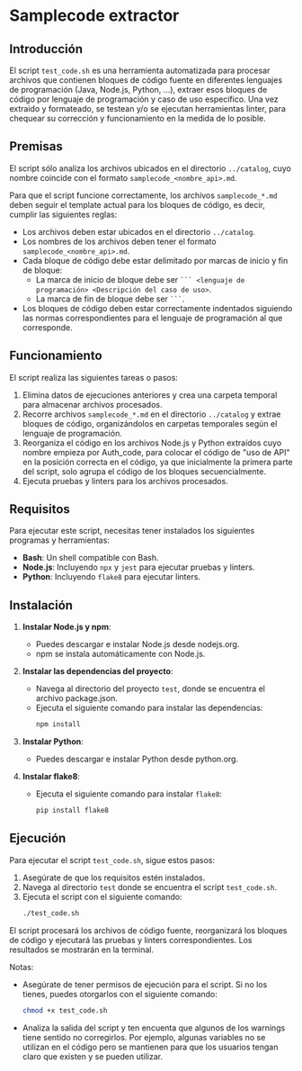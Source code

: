 # Samplecode extractor
## Introducción

El script `test_code.sh` es una herramienta automatizada para procesar archivos que contienen bloques de código fuente en diferentes lenguajes de programación (Java, Node.js, Python, ...), extraer esos bloques de código por lenguaje de programación y caso de uso especifico. Una vez extraido y formateado, se testean y/o se ejecutan herramientas linter, para chequear su corrección y funcionamiento en la medida de lo posible.

## Premisas
El script sólo analiza los archivos ubicados en el directorio `../catalog`, cuyo nombre coincide con el formato `samplecode_<nombre_api>.md`.

Para que el script funcione correctamente, los archivos `samplecode_*.md` deben seguir el template actual para los bloques de código, es decir, cumplir las siguientes reglas:
- Los archivos deben estar ubicados en el directorio `../catalog`.
- Los nombres de los archivos deben tener el formato `samplecode_<nombre_api>.md`.
- Cada bloque de código debe estar delimitado por marcas de inicio y fin de bloque:
  - La marca de inicio de bloque debe ser ` ``` <lenguaje de programación> <Descripción del caso de uso> `.
  - La marca de fin de bloque debe ser ` ``` `.
- Los bloques de código deben estar correctamente indentados siguiendo las normas correspondientes para el lenguaje de programación al que corresponde.

## Funcionamiento

El script realiza las siguientes tareas o pasos:

1. Elimina datos de ejecuciones anteriores y crea una carpeta temporal para almacenar archivos procesados.
2. Recorre archivos `samplecode_*.md` en el directorio `../catalog` y extrae bloques de código, organizándolos en carpetas temporales según el lenguaje de programación.
3. Reorganiza el código en los archivos Node.js y Python extraídos cuyo nombre empieza por Auth_code, para colocar el código de "uso de API" en la posición correcta en el código, ya que inicialmente la primera parte del script, solo agrupa el código de los bloques secuencialmente.
4. Ejecuta pruebas y linters para los archivos procesados.

## Requisitos

Para ejecutar este script, necesitas tener instalados los siguientes programas y herramientas:

- **Bash**: Un shell compatible con Bash.
- **Node.js**: Incluyendo `npx` y `jest` para ejecutar pruebas y linters.
- **Python**: Incluyendo `flake8` para ejecutar linters.

## Instalación

1. **Instalar Node.js y npm**:
   - Puedes descargar e instalar Node.js desde nodejs.org.
   - npm se instala automáticamente con Node.js.

2. **Instalar las dependencias del proyecto**:

    - Navega al directorio del proyecto `test`,  donde se encuentra el archivo package.json.
    - Ejecuta el siguiente comando para instalar las dependencias:
      ```bash
      npm install
      ```

3. **Instalar Python**:
   - Puedes descargar e instalar Python desde python.org.

4. **Instalar flake8**:
   - Ejecuta el siguiente comando para instalar `flake8`:
     ```bash
     pip install flake8
     ```

## Ejecución

Para ejecutar el script `test_code.sh`, sigue estos pasos:

1. Asegúrate de que los requisitos estén instalados.
2. Navega al directorio `test` donde se encuentra el script `test_code.sh`.
3. Ejecuta el script con el siguiente comando:
   ```bash
   ./test_code.sh
   ```
El script procesará los archivos de código fuente, reorganizará los bloques de código y ejecutará las pruebas y linters correspondientes. Los resultados se mostrarán en la terminal.

Notas:
* Asegúrate de tener permisos de ejecución para el script. Si no los tienes, puedes otorgarlos con el siguiente comando:
   ```bash
   chmod +x test_code.sh
   ```
* Analiza la salida del script y ten encuenta que algunos de los warnings tiene sentido no corregirlos. Por ejemplo, algunas variables no se utilizan en el código pero se mantienen para que los usuarios tengan claro que existen y se pueden utilizar.

